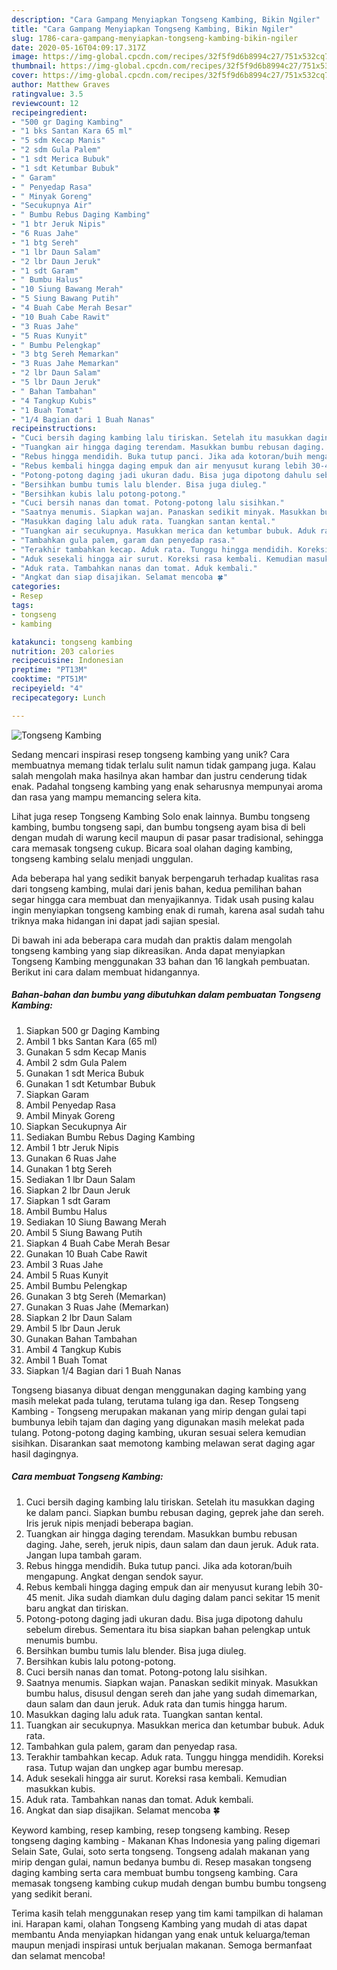 ```yaml
---
description: "Cara Gampang Menyiapkan Tongseng Kambing, Bikin Ngiler"
title: "Cara Gampang Menyiapkan Tongseng Kambing, Bikin Ngiler"
slug: 1786-cara-gampang-menyiapkan-tongseng-kambing-bikin-ngiler
date: 2020-05-16T04:09:17.317Z
image: https://img-global.cpcdn.com/recipes/32f5f9d6b8994c27/751x532cq70/tongseng-kambing-foto-resep-utama.jpg
thumbnail: https://img-global.cpcdn.com/recipes/32f5f9d6b8994c27/751x532cq70/tongseng-kambing-foto-resep-utama.jpg
cover: https://img-global.cpcdn.com/recipes/32f5f9d6b8994c27/751x532cq70/tongseng-kambing-foto-resep-utama.jpg
author: Matthew Graves
ratingvalue: 3.5
reviewcount: 12
recipeingredient:
- "500 gr Daging Kambing"
- "1 bks Santan Kara 65 ml"
- "5 sdm Kecap Manis"
- "2 sdm Gula Palem"
- "1 sdt Merica Bubuk"
- "1 sdt Ketumbar Bubuk"
- " Garam"
- " Penyedap Rasa"
- " Minyak Goreng"
- "Secukupnya Air"
- " Bumbu Rebus Daging Kambing"
- "1 btr Jeruk Nipis"
- "6 Ruas Jahe"
- "1 btg Sereh"
- "1 lbr Daun Salam"
- "2 lbr Daun Jeruk"
- "1 sdt Garam"
- " Bumbu Halus"
- "10 Siung Bawang Merah"
- "5 Siung Bawang Putih"
- "4 Buah Cabe Merah Besar"
- "10 Buah Cabe Rawit"
- "3 Ruas Jahe"
- "5 Ruas Kunyit"
- " Bumbu Pelengkap"
- "3 btg Sereh Memarkan"
- "3 Ruas Jahe Memarkan"
- "2 lbr Daun Salam"
- "5 lbr Daun Jeruk"
- " Bahan Tambahan"
- "4 Tangkup Kubis"
- "1 Buah Tomat"
- "1/4 Bagian dari 1 Buah Nanas"
recipeinstructions:
- "Cuci bersih daging kambing lalu tiriskan. Setelah itu masukkan daging ke dalam panci. Siapkan bumbu rebusan daging, geprek jahe dan sereh. Iris jeruk nipis menjadi beberapa bagian."
- "Tuangkan air hingga daging terendam. Masukkan bumbu rebusan daging. Jahe, sereh, jeruk nipis, daun salam dan daun jeruk. Aduk rata. Jangan lupa tambah garam."
- "Rebus hingga mendidih. Buka tutup panci. Jika ada kotoran/buih mengapung. Angkat dengan sendok sayur."
- "Rebus kembali hingga daging empuk dan air menyusut kurang lebih 30-45 menit. Jika sudah diamkan dulu daging dalam panci sekitar 15 menit baru angkat dan tiriskan."
- "Potong-potong daging jadi ukuran dadu. Bisa juga dipotong dahulu sebelum direbus. Sementara itu bisa siapkan bahan pelengkap untuk menumis bumbu."
- "Bersihkan bumbu tumis lalu blender. Bisa juga diuleg."
- "Bersihkan kubis lalu potong-potong."
- "Cuci bersih nanas dan tomat. Potong-potong lalu sisihkan."
- "Saatnya menumis. Siapkan wajan. Panaskan sedikit minyak. Masukkan bumbu halus, disusul dengan sereh dan jahe yang sudah dimemarkan, daun salam dan daun jeruk. Aduk rata dan tumis hingga harum."
- "Masukkan daging lalu aduk rata. Tuangkan santan kental."
- "Tuangkan air secukupnya. Masukkan merica dan ketumbar bubuk. Aduk rata."
- "Tambahkan gula palem, garam dan penyedap rasa."
- "Terakhir tambahkan kecap. Aduk rata. Tunggu hingga mendidih. Koreksi rasa. Tutup wajan dan ungkep agar bumbu meresap."
- "Aduk sesekali hingga air surut. Koreksi rasa kembali. Kemudian masukkan kubis."
- "Aduk rata. Tambahkan nanas dan tomat. Aduk kembali."
- "Angkat dan siap disajikan. Selamat mencoba 🍀"
categories:
- Resep
tags:
- tongseng
- kambing

katakunci: tongseng kambing 
nutrition: 203 calories
recipecuisine: Indonesian
preptime: "PT13M"
cooktime: "PT51M"
recipeyield: "4"
recipecategory: Lunch

---
```



![Tongseng Kambing](https://img-global.cpcdn.com/recipes/32f5f9d6b8994c27/751x532cq70/tongseng-kambing-foto-resep-utama.jpg)

Sedang mencari inspirasi resep tongseng kambing yang unik? Cara membuatnya memang tidak terlalu sulit namun tidak gampang juga. Kalau salah mengolah maka hasilnya akan hambar dan justru cenderung tidak enak. Padahal tongseng kambing yang enak seharusnya mempunyai aroma dan rasa yang mampu memancing selera kita.

Lihat juga resep Tongseng Kambing Solo enak lainnya. Bumbu tongseng kambing, bumbu tongseng sapi, dan bumbu tongseng ayam bisa di beli dengan mudah di warung kecil maupun di pasar pasar tradisional, sehingga cara memasak tongseng cukup. Bicara soal olahan daging kambing, tongseng kambing selalu menjadi unggulan.

Ada beberapa hal yang sedikit banyak berpengaruh terhadap kualitas rasa dari tongseng kambing, mulai dari jenis bahan, kedua pemilihan bahan segar hingga cara membuat dan menyajikannya. Tidak usah pusing kalau ingin menyiapkan tongseng kambing enak di rumah, karena asal sudah tahu triknya maka hidangan ini dapat jadi sajian spesial.


Di bawah ini ada beberapa cara mudah dan praktis dalam mengolah tongseng kambing yang siap dikreasikan. Anda dapat menyiapkan Tongseng Kambing menggunakan 33 bahan dan 16 langkah pembuatan. Berikut ini cara dalam membuat hidangannya.

<!--inarticleads1-->

##### Bahan-bahan dan bumbu yang dibutuhkan dalam pembuatan Tongseng Kambing:

1. Siapkan 500 gr Daging Kambing
1. Ambil 1 bks Santan Kara (65 ml)
1. Gunakan 5 sdm Kecap Manis
1. Ambil 2 sdm Gula Palem
1. Gunakan 1 sdt Merica Bubuk
1. Gunakan 1 sdt Ketumbar Bubuk
1. Siapkan  Garam
1. Ambil  Penyedap Rasa
1. Ambil  Minyak Goreng
1. Siapkan Secukupnya Air
1. Sediakan  Bumbu Rebus Daging Kambing
1. Ambil 1 btr Jeruk Nipis
1. Gunakan 6 Ruas Jahe
1. Gunakan 1 btg Sereh
1. Sediakan 1 lbr Daun Salam
1. Siapkan 2 lbr Daun Jeruk
1. Siapkan 1 sdt Garam
1. Ambil  Bumbu Halus
1. Sediakan 10 Siung Bawang Merah
1. Ambil 5 Siung Bawang Putih
1. Siapkan 4 Buah Cabe Merah Besar
1. Gunakan 10 Buah Cabe Rawit
1. Ambil 3 Ruas Jahe
1. Ambil 5 Ruas Kunyit
1. Ambil  Bumbu Pelengkap
1. Gunakan 3 btg Sereh (Memarkan)
1. Gunakan 3 Ruas Jahe (Memarkan)
1. Siapkan 2 lbr Daun Salam
1. Ambil 5 lbr Daun Jeruk
1. Gunakan  Bahan Tambahan
1. Ambil 4 Tangkup Kubis
1. Ambil 1 Buah Tomat
1. Siapkan 1/4 Bagian dari 1 Buah Nanas


Tongseng biasanya dibuat dengan menggunakan daging kambing yang masih melekat pada tulang, terutama tulang iga dan. Resep Tongseng Kambing - Tongseng merupakan makanan yang mirip dengan gulai tapi bumbunya lebih tajam dan daging yang digunakan masih melekat pada tulang. Potong-potong daging kambing, ukuran sesuai selera kemudian sisihkan. Disarankan saat memotong kambing melawan serat daging agar hasil dagingnya. 

<!--inarticleads2-->

##### Cara membuat Tongseng Kambing:

1. Cuci bersih daging kambing lalu tiriskan. Setelah itu masukkan daging ke dalam panci. Siapkan bumbu rebusan daging, geprek jahe dan sereh. Iris jeruk nipis menjadi beberapa bagian.
1. Tuangkan air hingga daging terendam. Masukkan bumbu rebusan daging. Jahe, sereh, jeruk nipis, daun salam dan daun jeruk. Aduk rata. Jangan lupa tambah garam.
1. Rebus hingga mendidih. Buka tutup panci. Jika ada kotoran/buih mengapung. Angkat dengan sendok sayur.
1. Rebus kembali hingga daging empuk dan air menyusut kurang lebih 30-45 menit. Jika sudah diamkan dulu daging dalam panci sekitar 15 menit baru angkat dan tiriskan.
1. Potong-potong daging jadi ukuran dadu. Bisa juga dipotong dahulu sebelum direbus. Sementara itu bisa siapkan bahan pelengkap untuk menumis bumbu.
1. Bersihkan bumbu tumis lalu blender. Bisa juga diuleg.
1. Bersihkan kubis lalu potong-potong.
1. Cuci bersih nanas dan tomat. Potong-potong lalu sisihkan.
1. Saatnya menumis. Siapkan wajan. Panaskan sedikit minyak. Masukkan bumbu halus, disusul dengan sereh dan jahe yang sudah dimemarkan, daun salam dan daun jeruk. Aduk rata dan tumis hingga harum.
1. Masukkan daging lalu aduk rata. Tuangkan santan kental.
1. Tuangkan air secukupnya. Masukkan merica dan ketumbar bubuk. Aduk rata.
1. Tambahkan gula palem, garam dan penyedap rasa.
1. Terakhir tambahkan kecap. Aduk rata. Tunggu hingga mendidih. Koreksi rasa. Tutup wajan dan ungkep agar bumbu meresap.
1. Aduk sesekali hingga air surut. Koreksi rasa kembali. Kemudian masukkan kubis.
1. Aduk rata. Tambahkan nanas dan tomat. Aduk kembali.
1. Angkat dan siap disajikan. Selamat mencoba 🍀


Keyword kambing, resep kambing, resep tongseng kambing. Resep tongseng daging kambing - Makanan Khas Indonesia yang paling digemari Selain Sate, Gulai, soto serta tongseng. Tongseng adalah makanan yang mirip dengan gulai, namun bedanya bumbu di. Resep masakan tongseng daging kambing serta cara membuat bumbu tongseng kambing. Cara memasak tongseng kambing cukup mudah dengan bumbu bumbu tongseng yang sedikit berani. 

Terima kasih telah menggunakan resep yang tim kami tampilkan di halaman ini. Harapan kami, olahan Tongseng Kambing yang mudah di atas dapat membantu Anda menyiapkan hidangan yang enak untuk keluarga/teman maupun menjadi inspirasi untuk berjualan makanan. Semoga bermanfaat dan selamat mencoba!
